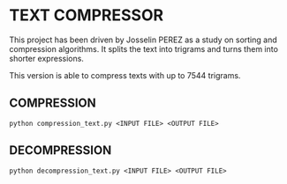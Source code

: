 # TEXT COMPRESSOR

This project has been driven by Josselin PEREZ as a study on sorting and compression algorithms.
It splits the text into trigrams and turns them into shorter expressions.

This version is able to compress texts with up to 7544 trigrams.

## COMPRESSION
```
python compression_text.py <INPUT FILE> <OUTPUT FILE>
```

## DECOMPRESSION
```
python decompression_text.py <INPUT FILE> <OUTPUT FILE>
```
